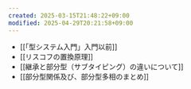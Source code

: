 ```yaml
---
created: 2025-03-15T21:48:22+09:00
modified: 2025-04-29T20:21:58+09:00
---
```


- [[「型システム入門」入門以前]]
- [[リスコフの置換原理]]
- [[継承と部分型（サブタイピング）の違いについて]]
- [[部分型関係及び、部分型多相のまとめ]]
